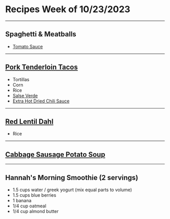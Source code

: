 # Recipes Week of 10/23/2023

---

## Spaghetti & Meatballs
- [Tomato Sauce](./MarcellaHazanTomatoSauce.md)


---

## [Pork Tenderloin Tacos](https://www.cookingforkeeps.com/wprm_print/27506/)

- Tortillas
- Corn 
- Rice
- [Salse Verde](./salsaVerde.md)
- [Extra Hot Dried Chili Sauce](./yucatanStyleHotDriedChiliSalsa.md)

---

## [Red Lentil Dahl](./RedLentilDahl.md)

- Rice

---

## [Cabbage Sausage Potato Soup](./cabbageSausagePotatoSoup.md)

---

## Hannah's Morning Smoothie (2 servings)

- 1.5 cups water / greek yogurt (mix equal parts to volume)
- 1.5 cups blue berries
- 1 banana
- 1/4 cup oatmeal
- 1/4 cup almond butter